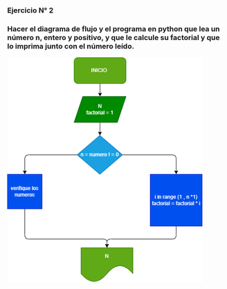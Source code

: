 ### Ejercicio N° 2

### Hacer el diagrama de flujo y el programa en python que lea un número n, entero y positivo, y que le calcule su factorial y que lo imprima junto con el número leído.

![diagramadeflujo](diagrama.png)